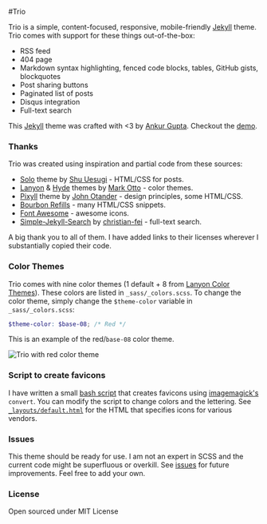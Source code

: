 #Trio

Trio is a simple, content-focused, responsive, mobile-friendly [Jekyll](http://jekyllrb.com/) theme. Trio comes with support for these things out-of-the-box:

* RSS feed
* 404 page
* Markdown syntax highlighting, fenced code blocks, tables, GitHub gists, blockquotes
* Post sharing buttons
* Paginated list of posts
* Disqus integration
* Full-text search 

This [Jekyll](http://jekyllrb.com/) theme was crafted with <3 by [Ankur Gupta](https://github.com/ankur-gupta). Checkout the [demo](http://perfectlyrandom.org/trio/).

### Thanks 
Trio was created using inspiration and partial code from these sources:

* [Solo](http://chibicode.github.io/solo/) theme by [Shu Uesugi](https://github.com/chibicode) - HTML/CSS for posts.
* [Lanyon](http://lanyon.getpoole.com/) & [Hyde](http://hyde.getpoole.com/) themes by [Mark Otto](https://github.com/mdo) - color themes.
* [Pixyll](http://pixyll.com/) theme by [John Otander](https://github.com/johnotander) - design principles, some HTML/CSS.
* [Bourbon Refills](http://refills.bourbon.io/) - many HTML/CSS snippets.
* [Font Awesome](http://fortawesome.github.io/Font-Awesome) - awesome icons.
* [Simple-Jekyll-Search](https://github.com/christian-fei/Simple-Jekyll-Search) by [christian-fei](https://github.com/christian-fei) - full-text search.

A big thank you to all of them. I have added links to their licenses wherever I substantially copied their code.

### Color Themes
Trio comes with nine color themes (1 default + 8 from [Lanyon Color Themes](https://github.com/poole/lanyon)). These colors are listed in `_sass/_colors.scss`. To change the color theme, simply change the `$theme-color` variable in `_sass/_colors.scss`:

```scss
$theme-color: $base-08; /* Red */
```

This is an example of the red/`base-08` color theme.

![Trio with red color theme](https://cloud.githubusercontent.com/assets/7110058/9712293/858a2090-54fe-11e5-8165-e16d3b2d9efd.png)

### Script to create favicons
I have written a small [bash script](https://github.com/ankur-gupta/trio/blob/master/create-favicon.sh) that creates favicons using [imagemagick's](http://www.imagemagick.org) `convert`. You can modify the script to change colors and the lettering. See [`_layouts/default.html`](https://github.com/ankur-gupta/trio/blob/master/_layouts/default.html#L55) for the HTML that specifies icons for various vendors.


### Issues
This theme should be ready for use. I am not an expert in SCSS and the current code might be superfluous or overkill. See [issues](https://github.com/ankur-gupta/trio/issues) for future improvements. Feel free to add your own. 


### License
Open sourced under MIT License


